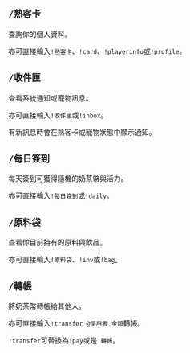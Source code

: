## `/熟客卡`
查詢你的個人資料。

亦可直接輸入`!熟客卡`、`!card`、`!playerinfo`或`!profile`。

## `/收件匣`
查看系統通知或寵物訊息。

亦可直接輸入`!收件匣`或`!inbox`。

有新訊息時會在熟客卡或寵物狀態中顯示通知。

## `/每日簽到`
每天簽到可獲得隨機的奶茶幣與活力。

亦可直接輸入`!每日簽到`或`!daily`。

## `/原料袋`
查看你目前持有的原料與飲品。

亦可直接輸入`!原料袋`、`!inv`或`!bag`。

## `/轉帳`
將奶茶幣轉帳給其他人。

亦可直接輸入`!transfer @使用者 金額`轉帳。

`!transfer`可替換為`!pay`或是`!轉帳`。
